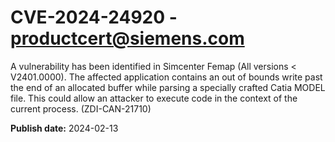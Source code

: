 # CVE-2024-24920 - productcert@siemens.com

A vulnerability has been identified in Simcenter Femap (All versions < V2401.0000). The affected application contains an out of bounds write past the end of an allocated buffer while parsing a specially crafted Catia MODEL file. This could allow an attacker to execute code in the context of the current process. (ZDI-CAN-21710)

**Publish date:** 2024-02-13
